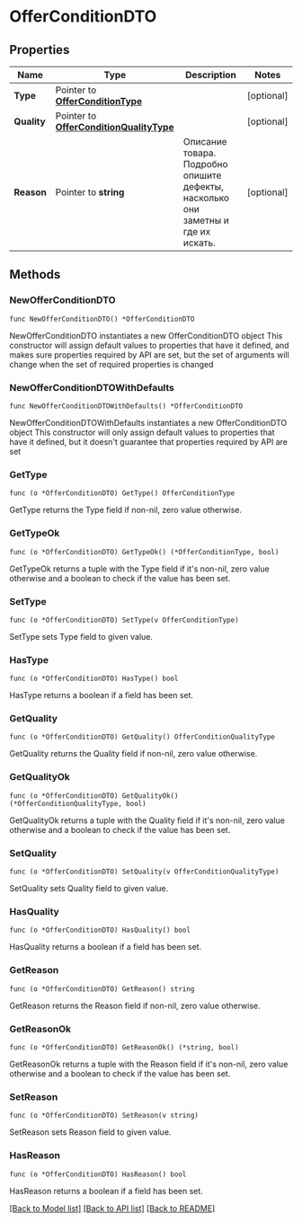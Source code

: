 # OfferConditionDTO

## Properties

Name | Type | Description | Notes
------------ | ------------- | ------------- | -------------
**Type** | Pointer to [**OfferConditionType**](OfferConditionType.md) |  | [optional] 
**Quality** | Pointer to [**OfferConditionQualityType**](OfferConditionQualityType.md) |  | [optional] 
**Reason** | Pointer to **string** | Описание товара. Подробно опишите дефекты, насколько они заметны и где их искать.  | [optional] 

## Methods

### NewOfferConditionDTO

`func NewOfferConditionDTO() *OfferConditionDTO`

NewOfferConditionDTO instantiates a new OfferConditionDTO object
This constructor will assign default values to properties that have it defined,
and makes sure properties required by API are set, but the set of arguments
will change when the set of required properties is changed

### NewOfferConditionDTOWithDefaults

`func NewOfferConditionDTOWithDefaults() *OfferConditionDTO`

NewOfferConditionDTOWithDefaults instantiates a new OfferConditionDTO object
This constructor will only assign default values to properties that have it defined,
but it doesn't guarantee that properties required by API are set

### GetType

`func (o *OfferConditionDTO) GetType() OfferConditionType`

GetType returns the Type field if non-nil, zero value otherwise.

### GetTypeOk

`func (o *OfferConditionDTO) GetTypeOk() (*OfferConditionType, bool)`

GetTypeOk returns a tuple with the Type field if it's non-nil, zero value otherwise
and a boolean to check if the value has been set.

### SetType

`func (o *OfferConditionDTO) SetType(v OfferConditionType)`

SetType sets Type field to given value.

### HasType

`func (o *OfferConditionDTO) HasType() bool`

HasType returns a boolean if a field has been set.

### GetQuality

`func (o *OfferConditionDTO) GetQuality() OfferConditionQualityType`

GetQuality returns the Quality field if non-nil, zero value otherwise.

### GetQualityOk

`func (o *OfferConditionDTO) GetQualityOk() (*OfferConditionQualityType, bool)`

GetQualityOk returns a tuple with the Quality field if it's non-nil, zero value otherwise
and a boolean to check if the value has been set.

### SetQuality

`func (o *OfferConditionDTO) SetQuality(v OfferConditionQualityType)`

SetQuality sets Quality field to given value.

### HasQuality

`func (o *OfferConditionDTO) HasQuality() bool`

HasQuality returns a boolean if a field has been set.

### GetReason

`func (o *OfferConditionDTO) GetReason() string`

GetReason returns the Reason field if non-nil, zero value otherwise.

### GetReasonOk

`func (o *OfferConditionDTO) GetReasonOk() (*string, bool)`

GetReasonOk returns a tuple with the Reason field if it's non-nil, zero value otherwise
and a boolean to check if the value has been set.

### SetReason

`func (o *OfferConditionDTO) SetReason(v string)`

SetReason sets Reason field to given value.

### HasReason

`func (o *OfferConditionDTO) HasReason() bool`

HasReason returns a boolean if a field has been set.


[[Back to Model list]](../README.md#documentation-for-models) [[Back to API list]](../README.md#documentation-for-api-endpoints) [[Back to README]](../README.md)


